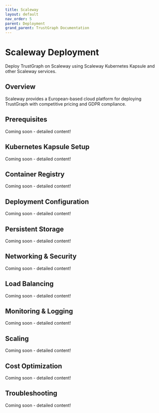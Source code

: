 ```yaml
---
title: Scaleway
layout: default
nav_order: 5
parent: Deployment
grand_parent: TrustGraph Documentation
---
```


# Scaleway Deployment

Deploy TrustGraph on Scaleway using Scaleway Kubernetes Kapsule and other Scaleway services.

## Overview

Scaleway provides a European-based cloud platform for deploying TrustGraph with competitive pricing and GDPR compliance.

## Prerequisites

Coming soon - detailed content!

## Kubernetes Kapsule Setup

Coming soon - detailed content!

## Container Registry

Coming soon - detailed content!

## Deployment Configuration

Coming soon - detailed content!

## Persistent Storage

Coming soon - detailed content!

## Networking & Security

Coming soon - detailed content!

## Load Balancing

Coming soon - detailed content!

## Monitoring & Logging

Coming soon - detailed content!

## Scaling

Coming soon - detailed content!

## Cost Optimization

Coming soon - detailed content!

## Troubleshooting

Coming soon - detailed content!